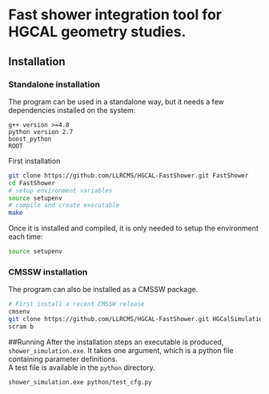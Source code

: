 # Fast shower integration tool for HGCAL geometry studies.


## Installation
### Standalone installation
The program can be used in a standalone way, but it needs a few dependencies installed on the system:
```
g++ version >=4.8
python version 2.7
boost_python
ROOT
```
First installation
```bash
git clone https://github.com/LLRCMS/HGCAL-FastShower.git FastShower
cd FastShower
# setup environment variables
source setupenv
# compile and create executable
make
```
Once it is installed and compiled, it is only needed to setup the environment each time:
```bash
source setupenv
```

### CMSSW installation
The program can also be installed as a CMSSW package.
```bash
# First install a recent CMSSW release
cmsenv
git clone https://github.com/LLRCMS/HGCAL-FastShower.git HGCalSimulation/FastShower
scram b
```

##Running
After the installation steps an executable is produced, `shower_simulation.exe`. It takes one argument, which is a python file containing parameter definitions.  
 A test file is available in the `python` directory.
```bash
shower_simulation.exe python/test_cfg.py
```

